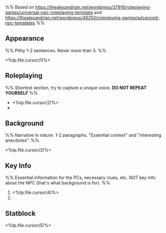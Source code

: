 
%% Based on https://thealexandrian.net/wordpress/37916/roleplaying-games/universal-npc-roleplaying-template and https://thealexandrian.net/wordpress/46250/roleplaying-games/advanced-npc-templates %%

## Appearance

%% Pithy 1-2 sentences. Never more than 3. %%

<%tp.file.cursor(1)%>

## Roleplaying

%% Shortest section, try to capture a unique voice. **DO NOT REPEAT YOURSELF** %%

- <%tp.file.cursor(2)%>
- 

## Background

%% Narrative in nature. 1-2 paragraphs. "Essential context" and "interesting anecdotes". %%

<%tp.file.cursor(3)%>

## Key Info

%% Essential information for the PCs, necessary clues, etc. *NOT* key info about the NPC (that's what background is for). %%

1. <%tp.file.cursor(4)%>
2. 

## Statblock

<%tp.file.cursor(5)%>
